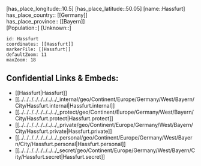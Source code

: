 ﻿---
location: [50.05,10.5] 
mapzoom: [7,12] 
mapmarker: city 
type: City
tags:
- geo/City


SpocWebEntityId: 30795
isDeleted: false
confidential: public

---
[has_place_longitude::10.5] 
[has_place_latitude::50.05] 
[name::Hassfurt] 
has_place_country:: [[Germany]]  
has_place_province:: [[Bayern]]  
[Population::] 
[Unknown::] 


```leaflet
id: Hassfurt
coordinates: [[Hassfurt]] 
markerFile: [[Hassfurt]] 
defaultZoom: 11 
maxZoom: 18
```


## Confidential Links & Embeds: 
- [[Hassfurt|Hassfurt]]  
- [[../../../../../../../../_internal/geo/Continent/Europe/Germany/West/Bayern/City/Hassfurt.internal|Hassfurt.internal]] 
- [[../../../../../../../../_protect/geo/Continent/Europe/Germany/West/Bayern/City/Hassfurt.protect|Hassfurt.protect]] 
- [[../../../../../../../../_private/geo/Continent/Europe/Germany/West/Bayern/City/Hassfurt.private|Hassfurt.private]] 
- [[../../../../../../../../_personal/geo/Continent/Europe/Germany/West/Bayern/City/Hassfurt.personal|Hassfurt.personal]] 
- [[../../../../../../../../_secret/geo/Continent/Europe/Germany/West/Bayern/City/Hassfurt.secret|Hassfurt.secret]] 
